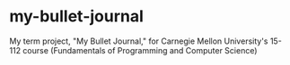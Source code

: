 # my-bullet-journal
My term project, "My Bullet Journal," for Carnegie Mellon University's 15-112 course (Fundamentals of Programming and Computer Science)
